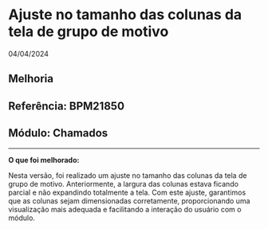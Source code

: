 # Ajuste no tamanho das colunas da tela de grupo de motivo
04/04/2024
## Melhoria
## Referência: BPM21850
## Módulo: Chamados
***

**O que foi melhorado:**

Nesta versão, foi realizado um ajuste no tamanho das colunas da tela de grupo de motivo. Anteriormente, a largura das colunas estava ficando parcial e não expandindo totalmente a tela. Com este ajuste, garantimos que as colunas sejam dimensionadas corretamente, proporcionando uma visualização mais adequada e facilitando a interação do usuário com o módulo.